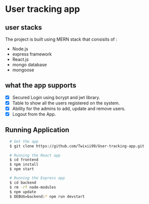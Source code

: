 # User tracking app

## user stacks
The project is built using MERN stack that consisits of :

- Node.js
- express framework
- React.js
- mongo database
- mongoose

## what the app supports

- [X] Secured Login using bcrypt and jwt library.
- [X] Table to show all the users registered on the system.
- [X] Ability for the admins to add, update and remove users.
- [X] Logout from the App.

## Running Application

```sh
  # Get the app
  $ git clone https://github.com/Twixii99/User-tracking-app.git
  
  # Running the React app
  $ cd frontend
  $ npm install
  $ npm start

  # Running the Express app
  $ cd backend
  $ rm -rf node-modules
  $ npm update
  $ DEBUG=backend:* npm run devstart
```

